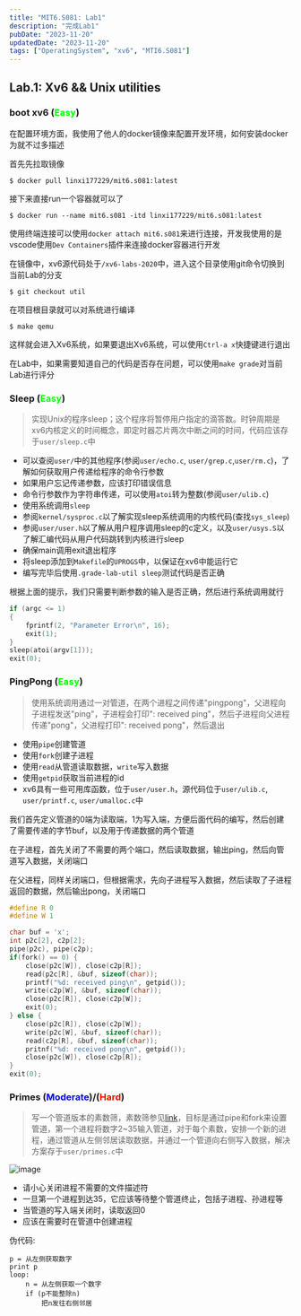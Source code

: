 ```yaml
---
title: "MIT6.S081: Lab1"
description: "完成Lab1"
pubDate: "2023-11-20"
updatedDate: "2023-11-20"
tags: ["OperatingSystem", "xv6", "MTI6.S081"]
---
```



## Lab.1: Xv6 && Unix utilities

### boot xv6 (<span style="color: #0f0;">Easy</span>)

在配置环境方面，我使用了他人的docker镜像来配置开发环境，如何安装docker为就不过多描述

首先先拉取镜像

```shell
$ docker pull linxi177229/mit6.s081:latest
```

接下来直接run一个容器就可以了

```shell
$ docker run --name mit6.s081 -itd linxi177229/mit6.s081:latest
```

使用终端连接可以使用`docker attach mit6.s081`来进行连接，开发我使用的是vscode使用`Dev Containers`插件来连接docker容器进行开发

在镜像中，xv6源代码处于`/xv6-labs-2020`中，进入这个目录使用git命令切换到当前Lab的分支

```shell
$ git checkout util
```

在项目根目录就可以对系统进行编译

```shell
$ make qemu
```

这样就会进入Xv6系统，如果要退出Xv6系统，可以使用`Ctrl-a x`快捷键进行退出

在Lab中，如果需要知道自己的代码是否存在问题，可以使用`make grade`对当前Lab进行评分

### Sleep (<span style="color: #0f0;">Easy</span>)

> 实现Unix的程序sleep；这个程序将暂停用户指定的滴答数。时钟周期是xv6内核定义的时间概念，即定时器芯片两次中断之间的时间，代码应该存于`user/sleep.c`中

- 可以查阅`user/`中的其他程序(参阅`user/echo.c`, `user/grep.c`,`user/rm.c`)，了解如何获取用户传递给程序的命令行参数
- 如果用户忘记传递参数，应该打印错误信息
- 命令行参数作为字符串传递，可以使用`atoi`转为整数(参阅`user/ulib.c`)
- 使用系统调用`sleep`
- 参阅`kernel/sysproc.c`以了解实现sleep系统调用的内核代码(查找`sys_sleep`)
- 参阅`user/user.h`以了解从用户程序调用sleep的c定义，以及`user/usys.S`以了解汇编代码从用户代码跳转到内核进行sleep
- 确保main调用exit退出程序
- 将sleep添加到`Makefile`的`UPROGS`中，以保证在xv6中能运行它
- 编写完毕后使用`.grade-lab-util sleep`测试代码是否正确

根据上面的提示，我们只需要判断参数的输入是否正确，然后进行系统调用就行

```c
if (argc <= 1)
{
    fprintf(2, "Parameter Error\n", 16);
    exit(1);
}
sleep(atoi(argv[1]));
exit(0);
```

### PingPong (<span style="color: #0f0;">Easy</span>)

> 使用系统调用通过一对管道，在两个进程之间传递"pingpong"，父进程向子进程发送"ping"，子进程会打印"<pid>: received ping"，然后子进程向父进程传递"pong"，父进程打印"<pid>: received pong"，然后退出

- 使用`pipe`创建管道
- 使用`fork`创建子进程
- 使用`read`从管道读取数据，`write`写入数据
- 使用`getpid`获取当前进程的id
- xv6具有一些可用库函数，位于`user/user.h`，源代码位于`user/ulib.c`, `user/printf.c`, `user/umalloc.c`中

我们首先定义管道的0端为读取端，1为写入端，方便后面代码的编写，然后创建了需要传递的字节buf，以及用于传递数据的两个管道

在子进程，首先关闭了不需要的两个端口，然后读取数据，输出ping，然后向管道写入数据，关闭端口

在父进程，同样关闭端口，但根据需求，先向子进程写入数据，然后读取了子进程返回的数据，然后输出pong，关闭端口

```c
#define R 0
#define W 1

char buf = 'x';
int p2c[2], c2p[2];
pipe(p2c), pipe(c2p);
if(fork() == 0) {
    close(p2c[W]), close(c2p[R]);
    read(p2c[R], &buf, sizeof(char));
    printf("%d: received ping\n", getpid());
    write(c2p[W], &buf, sizeof(char));
    close(p2c[R]), close(c2p[W]);
    exit(0);
} else {
    close(p2c[R]), close(c2p[W]);
    write(p2c[W], &buf, sizeof(char));
    read(c2p[R], &buf, sizeof(char));
    pritnf("%d: received pong\n", getpid());
    close(p2c[W]), close(c2p[R]);
}
exit(0);
```

### Primes (<span style="color: #00f;">Moderate</span>)/(<span style="color: #f00;">Hard</span>)

> 写一个管道版本的素数筛，素数筛参见[link](http://swtch.com/~rsc/thread/)，目标是通过pipe和fork来设置管道，第一个进程将数字2~35输入管道，对于每个素数，安排一个新的进程，通过管道从左侧邻居读取数据，并通过一个管道向右侧写入数据，解决方案存于`user/primes.c`中

![image](https://swtch.com/~rsc/thread/sieve.gif)

- 请小心关闭进程不需要的文件描述符
- 一旦第一个进程到达35，它应该等待整个管道终止，包括子进程、孙进程等
- 当管道的写入端关闭时，读取返回0
- 应该在需要时在管道中创建进程

伪代码: 

```
p = 从左侧获取数字
print p
loop:
    n = 从左侧获取一个数字
    if (p不能整除n)
        把n发往右侧邻居
```


